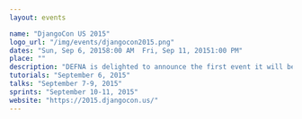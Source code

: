 ```yaml
---
layout: events

name: "DjangoCon US 2015"
logo_url: "/img/events/djangocon2015.png"
dates: "Sun, Sep 6, 20158:00 AM  Fri, Sep 11, 20151:00 PM"
place: ""
description: "DEFNA is delighted to announce the first event it will be involved with is DjangoCon US 2015. As part of our involvement DEFNA members hold the following positions:"
tutorials: "September 6, 2015"
talks: "September 7-9, 2015"
sprints: "September 10-11, 2015"
website: "https://2015.djangocon.us/"
---
```

